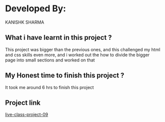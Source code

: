 # Developed By:

KANISHK SHARMA

## What i have learnt in this project ?

This project was bigger than the previous ones, and this challenged my html and css skills even more, and i worked out the how to divide the bigger page into small sections and worked on that 

## My Honest time to finish this project ?

It took me around 6 hrs to finish this project

## Project link

[live-class-project-09](https://stunning-kitten-5b14d5.netlify.app/)
